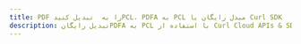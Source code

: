 ---title: PDF را به  تبدیل کنیدPCL، PDFA به PCL مبدل رایگان یا Curl SDKdescription: تبدیل رایگانPDFA به PCL با استفاده از Curl Cloud APIs & SDK همچنین اسناد PDF را در Cloud ایجاد، ویرایش و رندر کنید.---